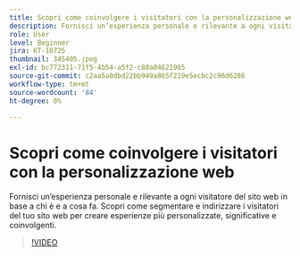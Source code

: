 ```yaml
---
title: Scopri come coinvolgere i visitatori con la personalizzazione web
description: Fornisci un’esperienza personale e rilevante a ogni visitatore del sito web in base a chi è e a cosa fa. Scopri come segmentare e indirizzare i visitatori del tuo sito web per creare esperienze più personalizzate, significative e coinvolgenti.
role: User
level: Beginner
jira: KT-10725
thumbnail: 345405.jpeg
exl-id: bc772311-71f5-4b54-a5f2-c88a04621965
source-git-commit: c2aa5a0dbd22bb949a865f219e5ecbc2c96d6286
workflow-type: tm+mt
source-wordcount: '84'
ht-degree: 0%

---
```


# Scopri come coinvolgere i visitatori con la personalizzazione web

Fornisci un’esperienza personale e rilevante a ogni visitatore del sito web in base a chi è e a cosa fa. Scopri come segmentare e indirizzare i visitatori del tuo sito web per creare esperienze più personalizzate, significative e coinvolgenti.

>[!VIDEO](https://video.tv.adobe.com/v/345405/?quality=12&learn=on)
